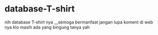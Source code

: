 # database-T-shirt
nih database T-shirt nya ,,,semoga bermanfaat jangan lupa koment di web nya klo masih ada yang bingung tanya yah
